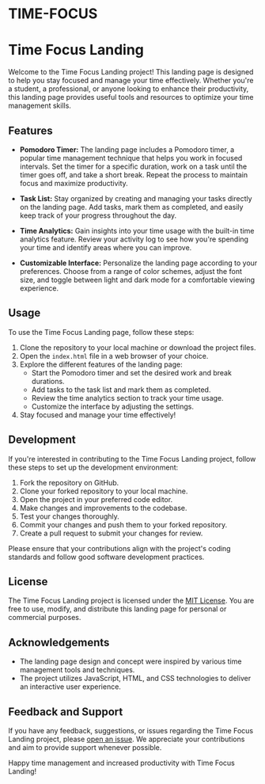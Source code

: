 # TIME-FOCUS
# Time Focus Landing

Welcome to the Time Focus Landing project! This landing page is designed to help you stay focused and manage your time effectively. Whether you're a student, a professional, or anyone looking to enhance their productivity, this landing page provides useful tools and resources to optimize your time management skills.

## Features

- **Pomodoro Timer:** The landing page includes a Pomodoro timer, a popular time management technique that helps you work in focused intervals. Set the timer for a specific duration, work on a task until the timer goes off, and take a short break. Repeat the process to maintain focus and maximize productivity.

- **Task List:** Stay organized by creating and managing your tasks directly on the landing page. Add tasks, mark them as completed, and easily keep track of your progress throughout the day.

- **Time Analytics:** Gain insights into your time usage with the built-in time analytics feature. Review your activity log to see how you're spending your time and identify areas where you can improve.

- **Customizable Interface:** Personalize the landing page according to your preferences. Choose from a range of color schemes, adjust the font size, and toggle between light and dark mode for a comfortable viewing experience.

## Usage

To use the Time Focus Landing page, follow these steps:

1. Clone the repository to your local machine or download the project files.
2. Open the `index.html` file in a web browser of your choice.
3. Explore the different features of the landing page:
   - Start the Pomodoro timer and set the desired work and break durations.
   - Add tasks to the task list and mark them as completed.
   - Review the time analytics section to track your time usage.
   - Customize the interface by adjusting the settings.
4. Stay focused and manage your time effectively!

## Development

If you're interested in contributing to the Time Focus Landing project, follow these steps to set up the development environment:

1. Fork the repository on GitHub.
2. Clone your forked repository to your local machine.
3. Open the project in your preferred code editor.
4. Make changes and improvements to the codebase.
5. Test your changes thoroughly.
6. Commit your changes and push them to your forked repository.
7. Create a pull request to submit your changes for review.

Please ensure that your contributions align with the project's coding standards and follow good software development practices.

## License

The Time Focus Landing project is licensed under the [MIT License](https://opensource.org/licenses/MIT). You are free to use, modify, and distribute this landing page for personal or commercial purposes.

## Acknowledgements

- The landing page design and concept were inspired by various time management tools and techniques.
- The project utilizes JavaScript, HTML, and CSS technologies to deliver an interactive user experience.

## Feedback and Support

If you have any feedback, suggestions, or issues regarding the Time Focus Landing project, please [open an issue](https://github.com/abokmadaki/time-focus/issues). We appreciate your contributions and aim to provide support whenever possible.

Happy time management and increased productivity with Time Focus Landing!
